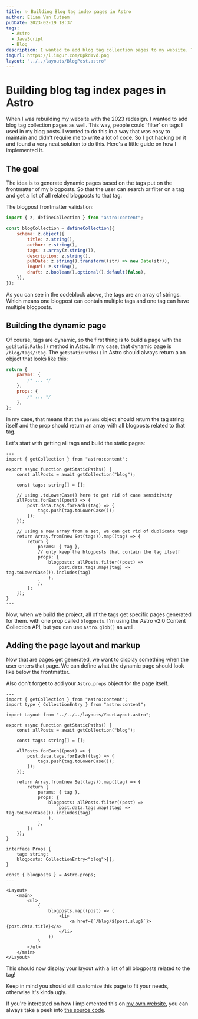 ```yaml
---
title: ✨ Building Blog tag index pages in Astro
author: Elian Van Cutsem
pubDate: 2023-02-19 18:37
tags:
  - Astro
  - JavaScript
  - Blog
description: I wanted to add blog tag collection pages to my website. This way, people could filter on tags I used in my blog posts. Here is a guide on how I implemented it.
imgUrl: https://i.imgur.com/Dpkd1vd.png
layout: "../../layouts/BlogPost.astro"
---
```


# Building blog tag index pages in Astro

When I was rebuilding my website with the 2023 redesign. I wanted to add blog tag collection pages as well. This way, people could 'filter' on tags I used in my blog posts. I wanted to do this in a way that was easy to maintain and didn't require me to write a lot of code. So I got hacking on it and found a very neat solution to do this. Here's a little guide on how I implemented it.

## The goal

The idea is to generate dynamic pages based on the tags put on the frontmatter of my blogposts. So that the user can search or filter on a tag and get a list of all related blogposts to that tag.

The blogpost frontmatter validation:

```js
import { z, defineCollection } from "astro:content";

const blogCollection = defineCollection({
	schema: z.object({
		title: z.string(),
		author: z.string(),
		tags: z.array(z.string()),
		description: z.string(),
		pubDate: z.string().transform((str) => new Date(str)),
		imgUrl: z.string(),
		draft: z.boolean().optional().default(false),
	}),
});
```

As you can see in the codeblock above, the tags are an array of strings. Which means one blogpost can contain multiple tags and one tag can have multiple blogposts.

## Building the dynamic page

Of course, tags are dynamic, so the first thing is to build a page with the `getStaticPaths()` method in Astro. In my case, that dynamic page is `/blog/tags/:tag`. The `getStaticPaths()` in Astro should always return a an object that looks like this:

```js
return {
	params: {
		/* ... */
	},
	props: {
		/* ... */
	},
};
```

In my case, that means that the `params` object should return the tag string itself and the prop should return an array with all blogposts related to that tag.

Let's start with getting all tags and build the static pages:

```astro
---
import { getCollection } from "astro:content";

export async function getStaticPaths() {
	const allPosts = await getCollection("blog");

	const tags: string[] = [];

	// using .toLowerCase() here to get rid of case sensitivity
	allPosts.forEach((post) => {
		post.data.tags.forEach((tag) => {
			tags.push(tag.toLowerCase());
		});
	});

	// using a new array from a set, we can get rid of duplicate tags
	return Array.from(new Set(tags)).map((tag) => {
		return {
			params: { tag },
			// only keep the blogposts that contain the tag itself
			props: {
				blogposts: allPosts.filter((post) =>
					post.data.tags.map((tag) => tag.toLowerCase()).includes(tag)
				),
			},
		};
	});
}
---
```

Now, when we build the project, all of the tags get specific pages generated for them. with one prop called `blogposts`. I'm using the Astro v2.0 Content Collection API, but you can use `Astro.glob()` as well.

## Adding the page layout and markup

Now that are pages get generated, we want to display something when the user enters that page. We can define what the dynamic page should look like below the frontmatter.

Also don't forget to add your `Astro.props` object for the page itself.

```astro
---
import { getCollection } from "astro:content";
import type { CollectionEntry } from "astro:content";

import Layout from "../../../layouts/YourLayout.astro";

export async function getStaticPaths() {
	const allPosts = await getCollection("blog");

	const tags: string[] = [];

	allPosts.forEach((post) => {
		post.data.tags.forEach((tag) => {
			tags.push(tag.toLowerCase());
		});
	});

	return Array.from(new Set(tags)).map((tag) => {
		return {
			params: { tag },
			props: {
				blogposts: allPosts.filter((post) =>
					post.data.tags.map((tag) => tag.toLowerCase()).includes(tag)
				),
			},
		};
	});
}

interface Props {
	tag: string;
	blogposts: CollectionEntry<"blog">[];
}

const { blogposts } = Astro.props;
---

<Layout>
	<main>
		<ul>
			{
				blogposts.map((post) => (
					<li>
						<a href={`/blog/${post.slug}`}>{post.data.title}</a>
					</li>
				))
			}
		</ul>
	</main>
</Layout>
```

This should now display your layout with a list of all blogposts related to the tag!

Keep in mind you should still customize this page to fit your needs, otherwise it's kinda ugly.

If you're interested on how I implemented this on [my own website](https://www.elian.codes), you can always take a peek into [the source code](https://github.com/eliancodes/eliancodes-frontend).
